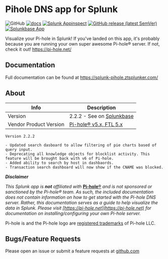 # Pihole DNS app for Splunk

![GitHub](https://img.shields.io/github/license/zachchristensen28/pihole_dns_app)
[![docs](https://github.com/ZachChristensen28/pihole_dns_app/actions/workflows/deploy-docs.yml/badge.svg)](https://splunk-pihole.ztsplunker.com/)
[![Splunk Appinspect](https://github.com/ZachChristensen28/pihole_dns_app/actions/workflows/appinspect.yml/badge.svg)](https://github.com/ZachChristensen28/pihole_dns_app/actions/workflows/appinspect.yml)
[![GitHub release (latest SemVer)](https://img.shields.io/github/v/release/ZachChristensen28/pihole_dns_app)](https://github.com/ZachChristensen28/pihole_dns_app/releases)
[![Splunkbase App](https://img.shields.io/badge/Splunkbase-pihole__dns__app-blue)](https://splunkbase.splunk.com/app/4506/)

Visualize your Pi-hole in Splunk! If you've landed on this app, it's probably because you are running your own super awesome Pi-hole® server. If not, check it out! https://pi-hole.net/

## Documentation

Full documentation can be found at https://splunk-pihole.ztsplunker.com/

## About

Info | Description
------|----------
Version | 2.2.2 - See on [Splunkbase](https://splunkbase.splunk.com/app/4506/)
Vendor Product Version | [Pi-hole® v5.x, FTL 5.x](https://pi-hole.net/)

```TEXT
Version 2.2.2

- Updated search dasboard to allow filtering of pie charts based of query input.
- Deprecating all knowledge objects for blocklist activity. This feature will be brought back with v6 of Pi-hole.
- Added ability to search by host in dashbaords.
- Transaction search dashboard will now show if the CNAME was blocked.
```

__*Disclaimer*__

*This Splunk app is __not__ affiliated with* [**Pi-hole**®](https://pi-hole.net) *and is not sponsored or sanctioned by the Pi-hole® team. As such, the included documentation does not contain information on how to get started with the Pi-hole DNS server. Rather, this documentation serves as a guide to help visualize the data in Splunk. Please visit [https://pi-hole.net](https://pi-hole.net) for documentation on installing/configuring your own Pi-hole server.*

Pi-hole is and the Pi-hole logo are [registered trademarks](https://pi-hole.net/trademark-rules-and-brand-guidelines/) of Pi-hole LLC.

## Bugs/Feature Requests

Please open an issue or submit a feature requests at [github.com](https://github.com/ZachChristensen28/pihole_dns_app/issues)
